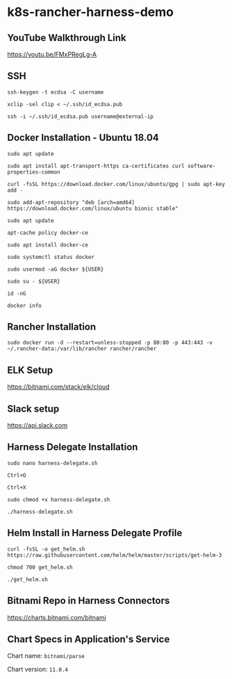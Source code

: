 # k8s-rancher-harness-demo

## YouTube Walkthrough Link

https://youtu.be/FMxPRegLg-A

## SSH
```
ssh-keygen -t ecdsa -C username
```
```
xclip -sel clip < ~/.ssh/id_ecdsa.pub
```
```
ssh -i ~/.ssh/id_ecdsa.pub username@external-ip
```
## Docker Installation - Ubuntu 18.04
```
sudo apt update
```
```
sudo apt install apt-transport-https ca-certificates curl software-properties-common
```
```
curl -fsSL https://download.docker.com/linux/ubuntu/gpg | sudo apt-key add -
```
```
sudo add-apt-repository "deb [arch=amd64] https://download.docker.com/linux/ubuntu bionic stable"
```
```
sudo apt update
```
```
apt-cache policy docker-ce
```
```
sudo apt install docker-ce
```
```
sudo systemctl status docker
```
```
sudo usermod -aG docker ${USER}
```
```
sudo su - ${USER}
```
```
id -nG
```
```
docker info
```
## Rancher Installation
```
sudo docker run -d --restart=unless-stopped -p 80:80 -p 443:443 -v ~/.rancher-data:/var/lib/rancher rancher/rancher
```
## ELK Setup

https://bitnami.com/stack/elk/cloud

## Slack setup

https://api.slack.com

## Harness Delegate Installation
```
sudo nano harness-delegate.sh
```
```
Ctrl+O
```
```
Ctrl+X
```
```
sudo chmod +x harness-delegate.sh
```
```
./harness-delegate.sh
```
## Helm Install in Harness Delegate Profile
```
curl -fsSL -o get_helm.sh https://raw.githubusercontent.com/helm/helm/master/scripts/get-helm-3
```
```
chmod 700 get_helm.sh
```
```
./get_helm.sh
```
## Bitnami Repo in Harness Connectors

https://charts.bitnami.com/bitnami

## Chart Specs in Application's Service

Chart name: ```bitnami/parse```

Chart version: ```11.0.4```










